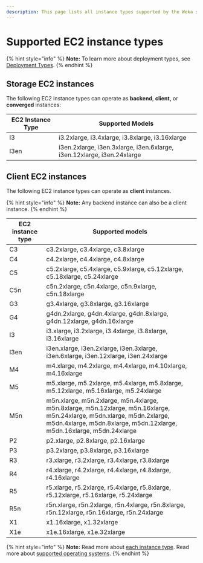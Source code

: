 ```yaml
---
description: This page lists all instance types supported by the Weka system version.
---
```


# Supported EC2 instance types

{% hint style="info" %}
**Note:** To learn more about deployment types, see [Deployment Types](deployment-types.md).
{% endhint %}

## Storage EC2 instances

The following EC2 instance types can operate as **backend**, **client,** or **converged** instances:

| **EC2 Instance Type** | **Supported Models**                                                   |
| --------------------- | ---------------------------------------------------------------------- |
| I3                    | i3.2xlarge, i3.4xlarge, i3.8xlarge, i3.16xlarge                        |
| I3en                  | i3en.2xlarge, i3en.3xlarge, i3en.6xlarge, i3en.12xlarge, i3en.24xlarge |

## Client EC2 instances

The following EC2 instance types can operate as **client** instances.

{% hint style="info" %}
**Note:** Any backend instance can also be a client instance.
{% endhint %}

| **EC2 instance type** | **Supported models**                                                                                                                                                                            |
| --------------------- | ----------------------------------------------------------------------------------------------------------------------------------------------------------------------------------------------- |
| C3                    | c3.2xlarge, c3.4xlarge, c3.8xlarge                                                                                                                                                              |
| C4                    | c4.2xlarge, c4.4xlarge, c4.8xlarge                                                                                                                                                              |
| C5                    | c5.2xlarge, c5.4xlarge, c5.9xlarge, c5.12xlarge, c5.18xlarge, c5.24xlarge                                                                                                                       |
| C5n                   | c5n.2xlarge, c5n.4xlarge, c5n.9xlarge, c5n.18xlarge                                                                                                                                             |
| G3                    | g3.4xlarge, g3.8xlarge, g3.16xlarge                                                                                                                                                             |
| G4                    | g4dn.2xlarge, g4dn.4xlarge, g4dn.8xlarge, g4dn.12xlarge, g4dn.16xlarge                                                                                                                          |
| I3                    | i3.xlarge, i3.2xlarge, i3.4xlarge, i3.8xlarge, i3.16xlarge                                                                                                                                      |
| I3en                  | i3en.xlarge, i3en.2xlarge, i3en.3xlarge, i3en.6xlarge, i3en.12xlarge, i3en.24xlarge                                                                                                             |
| M4                    | m4.xlarge, m4.2xlarge, m4.4xlarge, m4.10xlarge, m4.16xlarge                                                                                                                                     |
| M5                    | m5.xlarge, m5.2xlarge, m5.4xlarge, m5.8xlarge, m5.12xlarge, m5.16xlarge, m5.24xlarge                                                                                                            |
| M5n                   | m5n.xlarge, m5n.2xlarge, m5n.4xlarge, m5n.8xlarge, m5n.12xlarge, m5n.16xlarge, m5n.24xlarge, m5dn.xlarge, m5dn.2xlarge, m5dn.4xlarge, m5dn.8xlarge, m5dn.12xlarge, m5dn.16xlarge, m5dn.24xlarge |
| P2                    | p2.xlarge, p2.8xlarge, p2.16xlarge                                                                                                                                                              |
| P3                    | p3.2xlarge, p3.8xlarge, p3.16xlarge                                                                                                                                                             |
| R3                    | r3.xlarge, r3.2xlarge, r3.4xlarge, r3.8xlarge                                                                                                                                                   |
| R4                    | r4.xlarge, r4.2xlarge, r4.4xlarge, r4.8xlarge, r4.16xlarge                                                                                                                                      |
| R5                    | r5.xlarge, r5.2xlarge, r5.4xlarge, r5.8xlarge, r5.12xlarge, r5.16xlarge, r5.24xlarge                                                                                                            |
| R5n                   | r5n.xlarge, r5n.2xlarge, r5n.4xlarge, r5n.8xlarge, r5n.12xlarge, r5n.16xlarge, r5n.24xlarge                                                                                                     |
| X1                    | x1.16xlarge, x1.32xlarge                                                                                                                                                                        |
| X1e                   | x1e.16xlarge, x1e.32xlarge                                                                                                                                                                      |

{% hint style="info" %}
**Note:** Read more about [each instance type](https://aws.amazon.com/ec2/instance-types/). Read more about [supported operating systems](../prerequisites-for-installation-of-weka-dedicated-hosts.md#operation-system).
{% endhint %}
